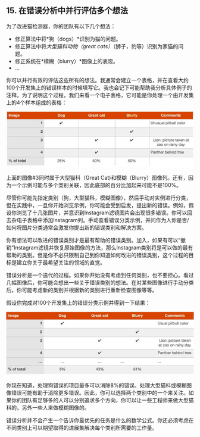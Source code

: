 ## 15. 在错误分析中并行评估多个想法

为了改进猫检测器，你的团队有以下几个想法：

- 修正算法中将*狗（dogs）*识别为猫的问题。
- 修正算法中将*大型猫科动物（great cats）*（狮子，豹等）识别为家猫的问题。
- 修正系统在*模糊（blurry）*图像上的表现。
- ...

你可以并行有效的评估这些所有的想法。我通常会建立一个表格，并在查看大约100个开发集上的错误样本的时候填写它。我也会记下可能帮助我分析具体例子的注释。为了说明这个过程，我们来看一个电子表格，它可能是你处理一个由开发集上的4个样本组成的表格：

![](pics/15.1.jpg)

上面的图像#3同时属于大型猫科（Great Cat)和模糊（Blurry）图像列。还有，因为一个示例可能与多个类别关联，因此底部的百分比加起来可能不是100%。

尽管你可能先指定类别（狗，大型猫科，模糊图像），然后手动对实例进行分类，但在实践中，一旦你开始浏览示例，你可能会受到启发，提出新的错误。例如，假设你浏览了十几张图片，并意识到Instagram滤镜图片会出现很多错误。你可以回去杂电子表格中添加Instagram列。手动查看错误分类示例，并问作为人你是否/如何将图片分类通常会激发你提出新的错误类别和解决方案。

你有想法可以改进的错误类别才是最有帮助的错误类别。加入，如果有可以“撤销”Instagram滤镜并恢复原始图像的方法，那么Instagram类别将是可以做的最有帮助的类别。但是你不必只限制自己到你知道如何改进的错误类别，这个过程的目标是建立你关于最希望关注的领域的直觉。

错误分析是一个迭代的过程。如果你开始没有考虑到任何类别，也不要担心。看过几幅图像后，你可能会想出一些关于错误类别的想法。在对某些图像进行手动分类后，你可能考虑新的类别并根据新的类别进行重新检查图像等等。

假设你完成对100个开发集上的错误分类示例并得到一下结果：

![](pics/15.2.jpg)

你现在知道，处理狗错误的项目最多可以消除8%的错误。处理大型猫科或模糊图像错误可能有助于消除更多错误。因此，你可以选择两个类别中的一个来关注。如果你的团队有足够多的人可以分别追求多个方向，你可以让一些工程师来做大型猫科的，另外一些人来做模糊图像的。

错误分析并不会产生一个告诉你最优先的任务是什么的数学公式。你还必须考虑在不同类别上可以期望取得的进展集解决每个类别所需要的工作量。

